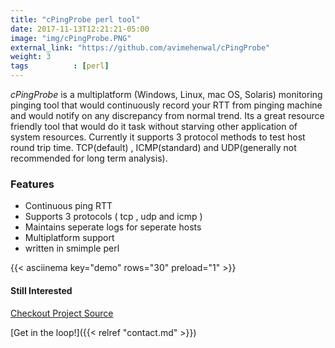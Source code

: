 ```yaml
---
title: "cPingProbe perl tool"
date: 2017-11-13T12:21:21-05:00
image: "img/cPingProbe.PNG"
external_link: "https://github.com/avimehenwal/cPingProbe"
weight: 3
tags          : [perl]
---
```



_cPingProbe_ is a multiplatform (Windows, Linux, mac OS, Solaris) monitoring pinging tool that would continuously record your RTT from pinging machine and would notify on any discrepancy from normal trend. Its a great resource friendly tool that would do it task without starving other application of system resources. Currently it supports 3 protocol methods to test host round trip time. TCP(default) , ICMP(standard) and UDP(generally not recommended for long term analysis).

### Features
- Continuous ping RTT
- Supports 3 protocols ( tcp , udp and icmp )
- Maintains seperate logs for seperate hosts
- Multiplatform support
- written in smimple perl

{{< asciinema key="demo" rows="30" preload="1" >}}

#### Still Interested

<div class="w3-button w3-theme">
  <a href="https://github.com/avimehenwal/cPingProbe">
    <i class="fa fa-github"></i>  Checkout Project Source
  </a>
</div>

[Get in the loop!]({{< relref "contact.md" >}})
